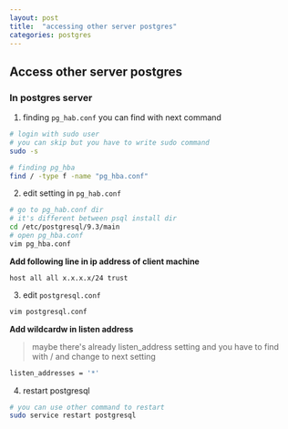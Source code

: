 ```yaml
---
layout: post
title:  "accessing other server postgres"
categories: postgres
---
```


## Access other server postgres

### In postgres server

1. finding `pg_hab.conf`
you can find with next command
```bash
# login with sudo user
# you can skip but you have to write sudo command
sudo -s

# finding pg_hba
find / -type f -name "pg_hba.conf"
```

2. edit setting in `pg_hab.conf`
```bash
# go to pg_hab.conf dir
# it's different between psql install dir
cd /etc/postgresql/9.3/main
# open pg_hba.conf
vim pg_hba.conf
```
**Add following line in ip address of client machine**
```
host all all x.x.x.x/24 trust
```

3. edit `postgresql.conf`
```bash
vim postgresql.conf
```
**Add wildcardw in listen address**
> maybe there's already listen_address setting and you have to find with / and change to next setting
```bash
listen_addresses = '*'
```

4. restart postgresql
```bash
# you can use other command to restart
sudo service restart postgresql
```
